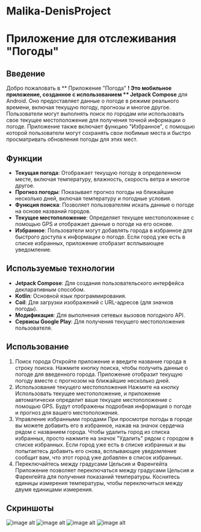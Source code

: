 # Malika-DenisProject
#  Приложение для отслеживания "Погоды"

## Введение

Добро пожаловать в ** Приложение "Погода" **! Это мобильное приложение, созданное с использованием ** Jetpack Compose** для Android.
Оно предоставляет данные о погоде в режиме реального времени, включая текущую погоду, прогнозы и многое другое.
Пользователи могут выполнять поиск по городам или использовать свое текущее местоположение для получения точной информации о погоде.
Приложение также включает функцию "Избранное", с помощью которой пользователи могут сохранять свои любимые места и быстро просматривать обновления погоды для этих мест.

## Функции

- **Текущая погода**: Отображает текущую погоду в определенном месте, включая температуру, влажность, скорость ветра и многое другое.
- **Прогноз погоды**: Показывает прогноз погоды на ближайшие несколько дней, включая температуру и погодные условия.
- **Функция поиска**: Позволяет пользователям искать данные о погоде на основе названий городов.
- **Текущее местоположение**: Определяет текущее местоположение с помощью GPS и отображает данные о погоде на его основе.
- **Избранное**: Пользователи могут добавлять города в избранное для быстрого доступа к информации о погоде. Если город уже есть в списке избранных, приложение отобразит всплывающее уведомление.



## Используемые технологии

- **Jetpack Compose**: Для создания пользовательского интерфейса декларативным способом.
- **Kotlin**: Основной язык программирования.
- **Coil**: Для загрузки изображений с URL-адресов (для значков погоды).
- **Модификация**: Для выполнения сетевых вызовов погодного API.
- **Сервисы Google Play**: Для получения текущего местоположения пользователя.


## Использование

1. Поиск города
   Откройте приложение и введите название города в строку поиска.
   Нажмите кнопку поиска, чтобы получить данные о погоде для введенного города.
   Приложение отобразит текущую погоду вместе с прогнозом на ближайшие несколько дней.
2. Использование текущего местоположения
   Нажмите на кнопку Использовать текущее местоположение, и приложение автоматически определит ваше текущее местоположение с помощью GPS.
   Будут отображены подробная информация о погоде и прогноз для вашего местоположения.
3. Управление избранными городами
   При просмотре погоды в городе вы можете добавить его в избранное, нажав на значок сердечка рядом с названием города.
   Чтобы удалить город из списка избранных, просто нажмите на значок "Удалить" рядом с городом в списке избранных.
   Если город уже есть в списке избранных и вы попытаетесь добавить его снова, всплывающее уведомление сообщит вам, что этот город уже добавлен в список избранных.
4. Переключайтесь между градусами Цельсия и Фаренгейта
   Приложение позволяет переключаться между градусами Цельсия и Фаренгейта для получения показаний температуры.
   Коснитесь единицы измерения температуры, чтобы переключиться между двумя единицами измерения.

## Скриншоты
![image alt](![image](https://github.com/user-attachments/assets/ba1ba5a3-fcf7-475c-aef3-53408842fad8))
![image alt]()
![image alt]()
![image alt]()


